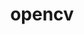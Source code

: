 ---
title: "opencv"
layout: cache
categories: [package, develop-2024-10-27]
meta: {"versions": ["4.10.0"], "compilers": ["gcc@=11.4.0", "gcc@=9.4.0", "oneapi@=2024.2.1"], "oss": ["ubuntu20.04", "ubuntu22.04"], "platforms": ["linux"], "targets": ["neoverse_v1", "ppc64le", "x86_64_v3"], "stacks": ["e4s", "e4s-neoverse_v1", "e4s-oneapi", "e4s-power", "root"], "num_specs": 4, "num_specs_by_stack": {"root": 4, "e4s-power": 1, "e4s-neoverse_v1": 1, "e4s": 1, "e4s-oneapi": 1}}
spec_details: [{"hash": "nme4i5e2f552kqfiias7246qemnybj24", "compiler": "gcc@=9.4.0", "versions": ["4.10.0"], "os": "ubuntu20.04", "platform": "linux", "target": "ppc64le", "variants": ["~1394", "~ade", "~alphamat", "~android_mediandk", "~android_native_camera", "~annotation", "~aruco", "~avfoundation", "~barcode", "~bgsegm", "~bioinspired", "build_system=cmake", "build_type=Release", "~calib3d", "~cap_ios", "~carotene", "~ccalib", "~clp", "+contrib", "~cpufeatures", "~createsamples", "~cublas", "~cuda", "~cudaarithm", "~cudabgsegm", "~cudacodec", "~cudafeatures2d", "~cudafilters", "~cudaimgproc", "~cudalegacy", "~cudaobjdetect", "~cudaoptflow", "~cudastereo", "~cudawarping", "~cudev", "~cudnn", "~cufft", "~cvv", "~datasets", "~directx", "~dnn", "~dnn_objdetect", "~dnn_superres", "~dpm", "~dshow", "~eigen", "~face", "~fast-math", "~features2d", "~ffmpeg", "~flann", "~freetype", "~fuzzy", "~gapi", "~gdal", "generator=make", "~gtk", "~hdf", "~hfs", "~highgui", "~hpx", "~img_hash", "~imgcodec_hdr", "~imgcodec_pfm", "~imgcodec_pxm", "~imgcodec_sunraster", "~imgcodecs", "~imgproc", "~intensity_transform", "~interactive-calibration", "~ipo", "~ipp", "~itt", "~jasper", "~java", "~java_bindings_generator", "~jpeg", "~lapack", "~line_descriptor", "~matlab", "~mcc", "~ml", "~model-diagnostics", "~msmf", "~msmf_dxva", "~nonfree", "~objc", "~objc_bindings_generator", "~objdetect", "~onnx", "~opencl", "~opencl_d3d11_nv", "~openexr", "~opengl", "~openjpeg", "~openmp", "~optflow", "patches=2aea289,3cab451", "~phase_unwrapping", "~photo", "~plaidml", "~plot", "~png", "~powerpc", "~protobuf", "~pthreads_pf", "+python3", "+python_bindings_generator", "~python_tests", "~qt", "~quality", "~quirc", "~rapid", "~reg", "~rgbd", "~saliency", "~sfm", "~shape", "+shared", "~stereo", "~stitching", "~structured_light", "~superres", "~surface_matching", "~tbb", "~tengine", "~tesseract", "~text", "~tiff", "~tracking", "~traincascade", "~ts", "~v4l", "~version", "~video", "~videoio", "~videostab", "~visualisation", "~viz", "~vtk", "~vulcan", "~webp", "~wechat_qrcode", "~win32ui", "~world", "~xfeatures2d", "~ximgproc", "~xobjdetect", "~xphoto"], "stacks": ["root", "e4s-power"], "size": "-", "tarball": "https://binaries.spack.io/develop-2024-10-27/build_cache/linux-ubuntu20.04-ppc64le/gcc-9.4.0/opencv-4.10.0/linux-ubuntu20.04-ppc64le-gcc-9.4.0-opencv-4.10.0-nme4i5e2f552kqfiias7246qemnybj24.spack"}, {"hash": "5ldvp4piklsdg4yxmkhzixngoftzdgcl", "compiler": "gcc@=11.4.0", "versions": ["4.10.0"], "os": "ubuntu22.04", "platform": "linux", "target": "neoverse_v1", "variants": ["~1394", "~ade", "~alphamat", "~android_mediandk", "~android_native_camera", "~annotation", "~aruco", "~avfoundation", "~barcode", "~bgsegm", "~bioinspired", "build_system=cmake", "build_type=Release", "~calib3d", "~cap_ios", "~carotene", "~ccalib", "~clp", "+contrib", "~cpufeatures", "~createsamples", "~cublas", "~cuda", "~cudaarithm", "~cudabgsegm", "~cudacodec", "~cudafeatures2d", "~cudafilters", "~cudaimgproc", "~cudalegacy", "~cudaobjdetect", "~cudaoptflow", "~cudastereo", "~cudawarping", "~cudev", "~cudnn", "~cufft", "~cvv", "~datasets", "~directx", "~dnn", "~dnn_objdetect", "~dnn_superres", "~dpm", "~dshow", "~eigen", "~face", "~fast-math", "~features2d", "~ffmpeg", "~flann", "~freetype", "~fuzzy", "~gapi", "~gdal", "generator=make", "~gtk", "~hdf", "~hfs", "~highgui", "~hpx", "~img_hash", "~imgcodec_hdr", "~imgcodec_pfm", "~imgcodec_pxm", "~imgcodec_sunraster", "~imgcodecs", "~imgproc", "~intensity_transform", "~interactive-calibration", "~ipo", "~ipp", "~itt", "~jasper", "~java", "~java_bindings_generator", "~jpeg", "~lapack", "~line_descriptor", "~matlab", "~mcc", "~ml", "~model-diagnostics", "~msmf", "~msmf_dxva", "~nonfree", "~objc", "~objc_bindings_generator", "~objdetect", "~onnx", "~opencl", "~opencl_d3d11_nv", "~openexr", "~opengl", "~openjpeg", "~openmp", "~optflow", "patches=2aea289,3cab451", "~phase_unwrapping", "~photo", "~plaidml", "~plot", "~png", "~powerpc", "~protobuf", "~pthreads_pf", "+python3", "+python_bindings_generator", "~python_tests", "~qt", "~quality", "~quirc", "~rapid", "~reg", "~rgbd", "~saliency", "~sfm", "~shape", "+shared", "~stereo", "~stitching", "~structured_light", "~superres", "~surface_matching", "~tbb", "~tengine", "~tesseract", "~text", "~tiff", "~tracking", "~traincascade", "~ts", "~v4l", "~version", "~video", "~videoio", "~videostab", "~visualisation", "~viz", "~vtk", "~vulcan", "~webp", "~wechat_qrcode", "~win32ui", "~world", "~xfeatures2d", "~ximgproc", "~xobjdetect", "~xphoto"], "stacks": ["root", "e4s-neoverse_v1"], "size": "-", "tarball": "https://binaries.spack.io/develop-2024-10-27/build_cache/linux-ubuntu22.04-neoverse_v1/gcc-11.4.0/opencv-4.10.0/linux-ubuntu22.04-neoverse_v1-gcc-11.4.0-opencv-4.10.0-5ldvp4piklsdg4yxmkhzixngoftzdgcl.spack"}, {"hash": "7elizp6ykujff54dwfshfhwgajm5a4ui", "compiler": "gcc@=11.4.0", "versions": ["4.10.0"], "os": "ubuntu22.04", "platform": "linux", "target": "x86_64_v3", "variants": ["~1394", "~ade", "~alphamat", "~android_mediandk", "~android_native_camera", "~annotation", "~aruco", "~avfoundation", "~barcode", "~bgsegm", "~bioinspired", "build_system=cmake", "build_type=Release", "~calib3d", "~cap_ios", "~carotene", "~ccalib", "~clp", "+contrib", "~cpufeatures", "~createsamples", "~cublas", "~cuda", "~cudaarithm", "~cudabgsegm", "~cudacodec", "~cudafeatures2d", "~cudafilters", "~cudaimgproc", "~cudalegacy", "~cudaobjdetect", "~cudaoptflow", "~cudastereo", "~cudawarping", "~cudev", "~cudnn", "~cufft", "~cvv", "~datasets", "~directx", "~dnn", "~dnn_objdetect", "~dnn_superres", "~dpm", "~dshow", "~eigen", "~face", "~fast-math", "~features2d", "~ffmpeg", "~flann", "~freetype", "~fuzzy", "~gapi", "~gdal", "generator=make", "~gtk", "~hdf", "~hfs", "~highgui", "~hpx", "~img_hash", "~imgcodec_hdr", "~imgcodec_pfm", "~imgcodec_pxm", "~imgcodec_sunraster", "~imgcodecs", "~imgproc", "~intensity_transform", "~interactive-calibration", "~ipo", "~ipp", "~itt", "~jasper", "~java", "~java_bindings_generator", "~jpeg", "~lapack", "~line_descriptor", "~matlab", "~mcc", "~ml", "~model-diagnostics", "~msmf", "~msmf_dxva", "~nonfree", "~objc", "~objc_bindings_generator", "~objdetect", "~onnx", "~opencl", "~opencl_d3d11_nv", "~openexr", "~opengl", "~openjpeg", "~openmp", "~optflow", "patches=2aea289,3cab451", "~phase_unwrapping", "~photo", "~plaidml", "~plot", "~png", "~powerpc", "~protobuf", "~pthreads_pf", "+python3", "+python_bindings_generator", "~python_tests", "~qt", "~quality", "~quirc", "~rapid", "~reg", "~rgbd", "~saliency", "~sfm", "~shape", "+shared", "~stereo", "~stitching", "~structured_light", "~superres", "~surface_matching", "~tbb", "~tengine", "~tesseract", "~text", "~tiff", "~tracking", "~traincascade", "~ts", "~v4l", "~version", "~video", "~videoio", "~videostab", "~visualisation", "~viz", "~vtk", "~vulcan", "~webp", "~wechat_qrcode", "~win32ui", "~world", "~xfeatures2d", "~ximgproc", "~xobjdetect", "~xphoto"], "stacks": ["e4s", "root"], "size": "-", "tarball": "https://binaries.spack.io/develop-2024-10-27/build_cache/linux-ubuntu22.04-x86_64_v3/gcc-11.4.0/opencv-4.10.0/linux-ubuntu22.04-x86_64_v3-gcc-11.4.0-opencv-4.10.0-7elizp6ykujff54dwfshfhwgajm5a4ui.spack"}, {"hash": "vif62tmpocfxtvo7cwv6uowi37g6qoea", "compiler": "oneapi@=2024.2.1", "versions": ["4.10.0"], "os": "ubuntu22.04", "platform": "linux", "target": "x86_64_v3", "variants": ["~1394", "~ade", "~alphamat", "~android_mediandk", "~android_native_camera", "~annotation", "~aruco", "~avfoundation", "~barcode", "~bgsegm", "~bioinspired", "build_system=cmake", "build_type=Release", "~calib3d", "~cap_ios", "~carotene", "~ccalib", "~clp", "+contrib", "~cpufeatures", "~createsamples", "~cublas", "~cuda", "~cudaarithm", "~cudabgsegm", "~cudacodec", "~cudafeatures2d", "~cudafilters", "~cudaimgproc", "~cudalegacy", "~cudaobjdetect", "~cudaoptflow", "~cudastereo", "~cudawarping", "~cudev", "~cudnn", "~cufft", "~cvv", "~datasets", "~directx", "~dnn", "~dnn_objdetect", "~dnn_superres", "~dpm", "~dshow", "~eigen", "~face", "~fast-math", "~features2d", "~ffmpeg", "~flann", "~freetype", "~fuzzy", "~gapi", "~gdal", "generator=make", "~gtk", "~hdf", "~hfs", "~highgui", "~hpx", "~img_hash", "~imgcodec_hdr", "~imgcodec_pfm", "~imgcodec_pxm", "~imgcodec_sunraster", "~imgcodecs", "~imgproc", "~intensity_transform", "~interactive-calibration", "~ipo", "~ipp", "~itt", "~jasper", "~java", "~java_bindings_generator", "~jpeg", "~lapack", "~line_descriptor", "~matlab", "~mcc", "~ml", "~model-diagnostics", "~msmf", "~msmf_dxva", "~nonfree", "~objc", "~objc_bindings_generator", "~objdetect", "~onnx", "~opencl", "~opencl_d3d11_nv", "~openexr", "~opengl", "~openjpeg", "~openmp", "~optflow", "patches=2aea289,3cab451", "~phase_unwrapping", "~photo", "~plaidml", "~plot", "~png", "~powerpc", "~protobuf", "~pthreads_pf", "+python3", "+python_bindings_generator", "~python_tests", "~qt", "~quality", "~quirc", "~rapid", "~reg", "~rgbd", "~saliency", "~sfm", "~shape", "+shared", "~stereo", "~stitching", "~structured_light", "~superres", "~surface_matching", "~tbb", "~tengine", "~tesseract", "~text", "~tiff", "~tracking", "~traincascade", "~ts", "~v4l", "~version", "~video", "~videoio", "~videostab", "~visualisation", "~viz", "~vtk", "~vulcan", "~webp", "~wechat_qrcode", "~win32ui", "~world", "~xfeatures2d", "~ximgproc", "~xobjdetect", "~xphoto"], "stacks": ["root", "e4s-oneapi"], "size": "-", "tarball": "https://binaries.spack.io/develop-2024-10-27/build_cache/linux-ubuntu22.04-x86_64_v3/oneapi-2024.2.1/opencv-4.10.0/linux-ubuntu22.04-x86_64_v3-oneapi-2024.2.1-opencv-4.10.0-vif62tmpocfxtvo7cwv6uowi37g6qoea.spack"}]
---